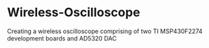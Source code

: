 # Wireless-Oscilloscope
Creating a wireless oscilloscope comprising of two TI MSP430F2274 development boards and AD5320 DAC
